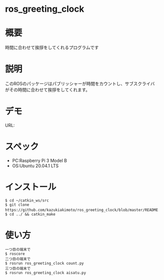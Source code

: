 # ros_greeting_clock

# 概要
時間に合わせて挨拶をしてくれるプログラムです

# 説明
このROSのパッケージはパブリッシャーが時間をカウントし、サブスクライバがその時間に合わせて挨拶をしてくれます。

# デモ
URL:

# スペック
- PC:Raspberry Pi 3 Model B  
- OS:Ubuntu 20.04.1 LTS

# インストール
~~~　　
$ cd ~/catkin_ws/src
$ git clone https://github.com/kazukiakimoto/ros_greeting_clock/blob/master/README.md　
$ cd ../ && catkin_make
~~~

# 使い方
~~~  
一つ目の端末で
$ roscore
二つ目の端末で
$ rosrun ros_greeting_clock count.py
三つ目の端末で
$ rosrun ros_greeting_clock aisatu.py
~~~
